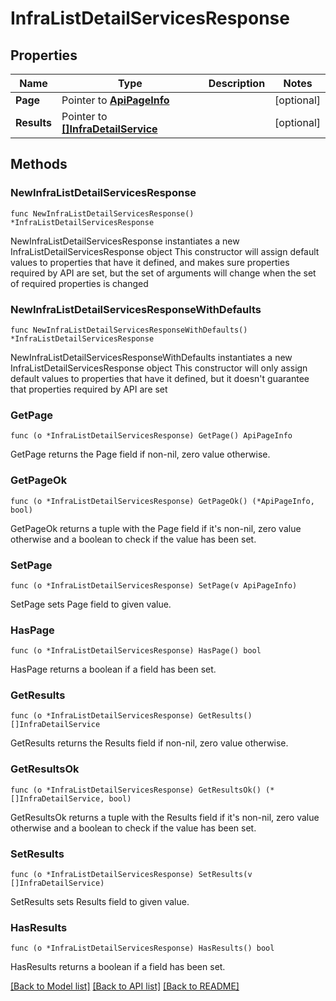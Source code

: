 # InfraListDetailServicesResponse

## Properties

Name | Type | Description | Notes
------------ | ------------- | ------------- | -------------
**Page** | Pointer to [**ApiPageInfo**](ApiPageInfo.md) |  | [optional] 
**Results** | Pointer to [**[]InfraDetailService**](InfraDetailService.md) |  | [optional] 

## Methods

### NewInfraListDetailServicesResponse

`func NewInfraListDetailServicesResponse() *InfraListDetailServicesResponse`

NewInfraListDetailServicesResponse instantiates a new InfraListDetailServicesResponse object
This constructor will assign default values to properties that have it defined,
and makes sure properties required by API are set, but the set of arguments
will change when the set of required properties is changed

### NewInfraListDetailServicesResponseWithDefaults

`func NewInfraListDetailServicesResponseWithDefaults() *InfraListDetailServicesResponse`

NewInfraListDetailServicesResponseWithDefaults instantiates a new InfraListDetailServicesResponse object
This constructor will only assign default values to properties that have it defined,
but it doesn't guarantee that properties required by API are set

### GetPage

`func (o *InfraListDetailServicesResponse) GetPage() ApiPageInfo`

GetPage returns the Page field if non-nil, zero value otherwise.

### GetPageOk

`func (o *InfraListDetailServicesResponse) GetPageOk() (*ApiPageInfo, bool)`

GetPageOk returns a tuple with the Page field if it's non-nil, zero value otherwise
and a boolean to check if the value has been set.

### SetPage

`func (o *InfraListDetailServicesResponse) SetPage(v ApiPageInfo)`

SetPage sets Page field to given value.

### HasPage

`func (o *InfraListDetailServicesResponse) HasPage() bool`

HasPage returns a boolean if a field has been set.

### GetResults

`func (o *InfraListDetailServicesResponse) GetResults() []InfraDetailService`

GetResults returns the Results field if non-nil, zero value otherwise.

### GetResultsOk

`func (o *InfraListDetailServicesResponse) GetResultsOk() (*[]InfraDetailService, bool)`

GetResultsOk returns a tuple with the Results field if it's non-nil, zero value otherwise
and a boolean to check if the value has been set.

### SetResults

`func (o *InfraListDetailServicesResponse) SetResults(v []InfraDetailService)`

SetResults sets Results field to given value.

### HasResults

`func (o *InfraListDetailServicesResponse) HasResults() bool`

HasResults returns a boolean if a field has been set.


[[Back to Model list]](../README.md#documentation-for-models) [[Back to API list]](../README.md#documentation-for-api-endpoints) [[Back to README]](../README.md)


